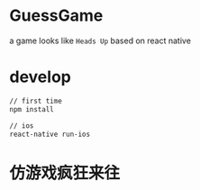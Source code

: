 # GuessGame

a game looks like `Heads Up` based on react native

# develop

```bash
// first time
npm install

// ios
react-native run-ios

```
# 仿游戏疯狂来往
